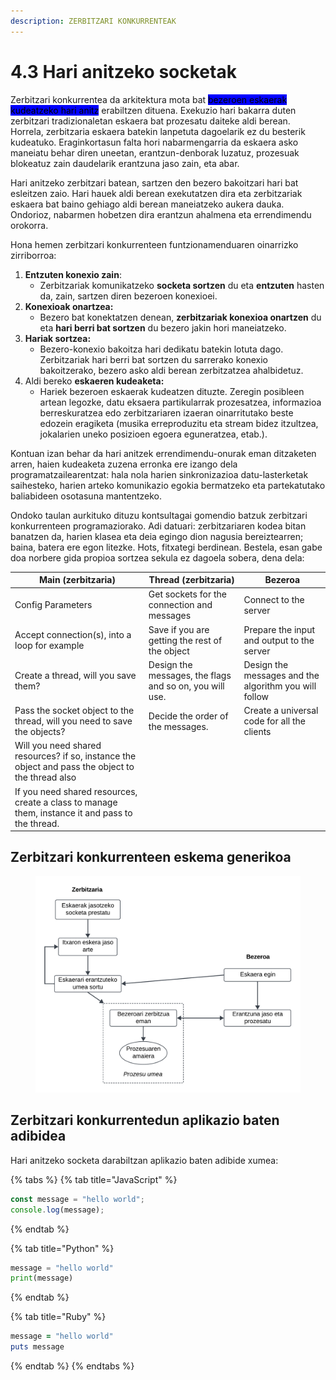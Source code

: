 ```yaml
---
description: ZERBITZARI KONKURRENTEAK
---
```


# 4.3 Hari anitzeko socketak

Zerbitzari konkurrentea da arkitektura mota bat <mark style="background-color:blue;">bezeroen eskaerak kudeatzeko hari anitz</mark> erabiltzen dituena. Exekuzio hari bakarra duten zerbitzari tradizionaletan eskaera bat prozesatu daiteke aldi berean. Horrela, zerbitzaria eskaera batekin lanpetuta dagoelarik ez du besterik kudeatuko. Eraginkortasun falta hori nabarmengarria da eskaera asko maneiatu behar diren uneetan, erantzun-denborak luzatuz, prozesuak blokeatuz zain daudelarik erantzuna jaso zain, eta abar.&#x20;

Hari anitzeko zerbitzari batean, sartzen den bezero bakoitzari hari bat esleitzen zaio. Hari hauek aldi berean exekutatzen dira eta zerbitzariak eskaera bat baino gehiago aldi berean maneiatzeko aukera dauka. Ondorioz, nabarmen hobetzen dira erantzun ahalmena eta errendimendu orokorra.

Hona hemen zerbitzari konkurrenteen funtzionamenduaren oinarrizko zirriborroa:

1. **Entzuten konexio zain**:
   * Zerbitzariak komunikatzeko **socketa sortzen** du eta **entzuten** hasten da, zain, sartzen diren bezeroen konexioei.
2. **Konexioak onartzea:**
   * Bezero bat konektatzen denean, **zerbitzariak konexioa onartzen** du eta **hari berri bat sortzen** du bezero jakin hori maneiatzeko.
3. **Hariak sortzea:**
   * Bezero-konexio bakoitza hari dedikatu batekin lotuta dago. Zerbitzariak hari berri bat sortzen du sarrerako konexio bakoitzerako, bezero asko aldi berean zerbitzatzea ahalbidetuz.
4. Aldi bereko **eskaeren kudeaketa:**
   * Hariek bezeroen eskaerak kudeatzen dituzte. Zeregin posibleen artean legozke, datu eksaera partikularrak prozesatzea, informazioa berreskuratzea edo zerbitzariaren izaeran oinarritutako beste edozein eragiketa (musika erreproduzitu eta stream bidez itzultzea, jokalarien uneko posizioen egoera eguneratzea, etab.).

Kontuan izan behar da hari anitzek errendimendu-onurak eman ditzaketen arren, haien kudeaketa zuzena erronka ere izango dela programatzailearentzat: hala nola harien sinkronizazioa datu-lasterketak saihesteko, harien arteko komunikazio egokia bermatzeko eta partekatutako baliabideen osotasuna mantentzeko.

Ondoko taulan aurkituko dituzu kontsultagai gomendio batzuk zerbitzari konkurrenteen programaziorako. Adi datuari: zerbitzariaren kodea bitan banatzen da, harien klasea eta deia egingo dion nagusia bereiztearren; baina, batera ere egon litezke. Hots, fitxategi berdinean. Bestela, esan gabe doa norbere gida propioa sortzea sekula ez dagoela sobera, dena dela:

| Main (zerbitzaria)                                                                                | Thread (zerbitzaria)                                    | Bezeroa                                               |
| ------------------------------------------------------------------------------------------------- | ------------------------------------------------------- | ----------------------------------------------------- |
| Config Parameters                                                                                 | Get sockets for the connection and messages             | Connect to the server                                 |
| Accept connection(s), into a loop for example                                                     | Save if you are getting the rest of the object          | Prepare the input and output to the server            |
| Create a thread, will you save them?                                                              | Design the messages, the flags and so on, you will use. | Design the messages and the algorithm you will follow |
| Pass the socket object to the thread, will you need to save the objects?                          | Decide the order of the messages.                       | Create a universal code for all the clients           |
| Will you need shared resources? if so, instance the object and pass the object to the thread also |                                                         |                                                       |
| If you need shared resources, create a class to manage them, instance it and pass to the thread.  |                                                         |                                                       |

## &#x20;Zerbitzari konkurrenteen eskema generikoa

<figure><img src="../.gitbook/assets/Zerbitzari konkurrenteak.png" alt=""><figcaption></figcaption></figure>

## Zerbitzari konkurrentedun aplikazio baten adibidea

Hari anitzeko socketa darabiltzan aplikazio baten adibide xumea:

{% tabs %}
{% tab title="JavaScript" %}
```javascript
const message = "hello world";
console.log(message);
```
{% endtab %}

{% tab title="Python" %}
```python
message = "hello world"
print(message)
```
{% endtab %}

{% tab title="Ruby" %}
```ruby
message = "hello world"
puts message
```
{% endtab %}
{% endtabs %}


